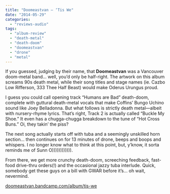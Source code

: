 ```yaml
---
title: "Doomeastvan – ‘Tis We"
date: "2014-05-29"
categories: 
  - "reviews-audio"
tags: 
  - "album-review"
  - "death-metal"
  - "death-doom"
  - "doomeastvan"
  - "drone"
  - "metal"
---
```


If you guessed, judging by their name, that **Doomeastvan** was a Vancouver doom-metal band… well, you’d only be half-right. The artwork on this album screams 90s death metal, while their song titles and stage names (ie. Cazbo Low Rifferson, 333 Thee Half Beast) would make Oderus Urungus proud.

I guess you could call opening track “Humans are Bad” death-doom, complete with guttural death-metal vocals that make Coffins’ Bungo Uchino sound like Joey Belladonna. But what follows is strictly death metal—albeit with nursery-rhyme lyrics. That’s right, Track 2 is actually called “Buckle My Shoe.” It even has a chugga-chugga breakdown to the tune of “Hot Cross Buns.” Oi, they takin’ the piss?

The next song actually starts off with tuba and a seemingly unskilled horn section… then continues on for 13 minutes of drone, beeps and boops and whispers. I no longer know what to think at this point, but, y’know, it sorta reminds me of Sunn O)))))))))))).

From there, we get more crunchy death-doom, screeching feedback, fast-food drive-thru orders(!) and the occasional jazzy tuba interlude. Quick, somebody get these guys on a bill with GWAR before it’s… oh wait, nevermind.

[doomeastvan.bandcamp.com/album/tis-we](http://doomeastvan.bandcamp.com/album/tis-we)
